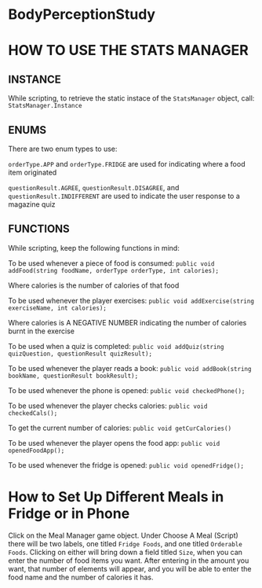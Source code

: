 # BodyPerceptionStudy
# HOW TO USE THE STATS MANAGER

## INSTANCE
While scripting, to retrieve the static instace of the `StatsManager` object, call:
`StatsManager.Instance`

## ENUMS
There are two enum types to use:

`orderType.APP` and `orderType.FRIDGE` are used for indicating where a food item originated

`questionResult.AGREE`, `questionResult.DISAGREE`, and `questionResult.INDIFFERENT` are used to indicate the user response to a magazine quiz

## FUNCTIONS
While scripting, keep the following functions in mind:

To be used whenever a piece of food is consumed:
`public void addFood(string foodName, orderType orderType, int calories);` 

Where calories is the number of calories of that food

To be used whenever the player exercises:
`public void addExercise(string exerciseName, int calories);`

Where calories is A NEGATIVE NUMBER indicating the number of calories burnt in the exercise

To be used when a quiz is completed:
`public void addQuiz(string quizQuestion, questionResult quizResult);`

To be used whenever the player reads a book:
`public void addBook(string bookName, questionResult bookResult);`

To be used whenever the phone is opened:
`public void checkedPhone();`

To be used whenever the player checks calories:
`public void checkedCals();`

To get the current number of calories:
`public void getCurCalories()`

To be used whenever the player opens the food app:
`public void openedFoodApp();`

To be used whenever the fridge is opened:
`public void openedFridge();`

# How to Set Up Different Meals in Fridge or in Phone
Click on the Meal Manager game object. Under Choose A Meal (Script) there will be two labels, one titled `Fridge Foods`, and one titled `Orderable Foods`. Clicking on either will bring down a field titled `Size`, when you can enter the number of food items you want. After entering in the amount you want, that number of elements will appear, and you will be able to enter the food name and the number of calories it has.



